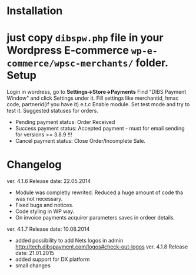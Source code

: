 Installation
============
just copy <code>dibspw.php</code> file in your Wordpress E-commerce <code>wp-e-commerce/wpsc-merchants/</code> folder.
Setup
=====
Login in wordress, go to <b>Settings->Store->Payments</b>
Find "DIBS Payment Window" and click Settings under it. 
Fill settings like merchantid, hmac code, partnerid(if you have it) e.t.c 
Enable module. 
Set test mode and try to test it. 
Suggested statuses for orders.
- Pending payment status: Order Received
- Success payment status: Accepted payment - must for email sending for versions >= 3.8.9 !!!
- Cancel payment status:  Close Order/Incomplete Sale.

Changelog
=========  
ver. 4.1.6 Release date: 22.05.2014
- Module was completly rewrited. Reduced a huge amount of code tha was not necessary.
- Fixed bugs and notices. 
- Code styling in WP way. 
- On invoice payments acquirer parameters saves in ordeer details. 

ver. 4.1.7 Release date: 10.08.2014
- added possibility to add Nets logos in admin
  http://tech.dibspayment.com/logos#check-out-logos
ver. 4.1.8 Release date: 21.01.2015
- added support for DX platform
- small changes
